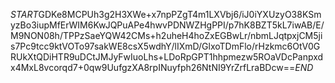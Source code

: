 $START$GDKe8MCPUh3g2H3XWe+x7npPZgT4m1LXVbj6/iJ0iYXUzyO38KSmyzBo3iupMfErWIM6KwJQPuAPe4hwvPDNWZHgPPI/p7hK8BZT5kL7iwAB/E/M9NON08h/TPPzSaeYQW42CMs+h2uheH4hoZxEGBwLr/nbmLJqtpxjCM5jis7Pc9tcc9ktVOTo97sakWE8csX5wdhY/lIXmD/GlxoTDmFlo/rHzkmc6OtV0GRUkXtQDiHTR9uDCtJMJyFwIuoLhs+LDoRpGPT1hhpmezw5ROaVDcPanpxdx4MxL8vcorqd7+0qw9UufgzXA8rpINuyfph26NtNI9YrZrfLraBDcw==$END$